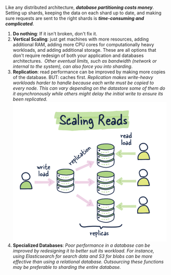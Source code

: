 Like any distributed architecture, ***database partitioning costs money***. Setting up shards, keeping the data on each shard up to date, and making sure requests are sent to the right shards is ***time-consuming and complicated***.

1. **Do nothing**: If it isn't broken, don't fix it.
2. **Vertical Scaling**: just get machines with more resources, adding additional RAM, adding more CPU cores for computationally heavy workloads, and adding additional storage. These are all options that don't require redesign of both your application and databases architectures.  *Other eventual limits, such as bandwidth (network or internal to the system), can also force you into sharding*.
3. **Replication**: read performance can be improved by making more copies of the database. BUT: caches first. 
	   *Replication makes write-heavy workloads harder to handle because each write must be copied to every node. This can vary depending on the datastore some of them do it asynchronously while others might delay the initial write to ensure its been replicated.*
	   ![Pasted image 20230605124051](../../../../_Attachments/Pasted%20image%2020230605124051.png)
4. **Specialized Databases**: *Poor performance in a database can be improved by redesigning it to better suit its workload. For instance, using Elasticsearch for search data and S3 for blobs can be more effective than using a relational database. Outsourcing these functions may be preferable to sharding the entire database.*